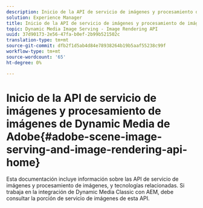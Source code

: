 ```yaml
---
description: Inicio de la API de servicio de imágenes y procesamiento de imágenes de Dynamic Media de Adobe
solution: Experience Manager
title: Inicio de la API de servicio de imágenes y procesamiento de imágenes de Dynamic Media de Adobe
topic: Dynamic Media Image Serving - Image Rendering API
uuid: 37d90173-2e56-47fa-b0ef-2b99b521502c
translation-type: tm+mt
source-git-commit: dfb2f1d5ab4d84e78938264b19b5aaf55238c99f
workflow-type: tm+mt
source-wordcount: '65'
ht-degree: 0%

---
```



# Inicio de la API de servicio de imágenes y procesamiento de imágenes de Dynamic Media de Adobe{#adobe-scene-image-serving-and-image-rendering-api-home}

Esta documentación incluye información sobre las API de servicio de imágenes y procesamiento de imágenes, y tecnologías relacionadas. Si trabaja en la integración de Dynamic Media Classic con AEM, debe consultar la porción de servicio de imágenes de esta API.